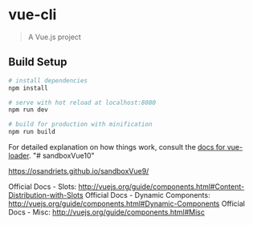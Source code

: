 # vue-cli

> A Vue.js project

## Build Setup

``` bash
# install dependencies
npm install

# serve with hot reload at localhost:8080
npm run dev

# build for production with minification
npm run build
```

For detailed explanation on how things work, consult the [docs for vue-loader](http://vuejs.github.io/vue-loader).
"# sandboxVue10"

https://osandriets.github.io/sandboxVue9/

Official Docs - Slots: http://vuejs.org/guide/components.html#Content-Distribution-with-Slots
Official Docs - Dynamic Components: http://vuejs.org/guide/components.html#Dynamic-Components
Official Docs - Misc: http://vuejs.org/guide/components.html#Misc
